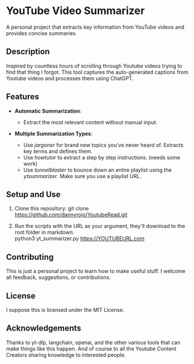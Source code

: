 # YouTube Video Summarizer

A personal project that extracts key information from YouTube videos and provides concise summaries.

## Description

Inspired by countless hours of scrolling through Youtube videos trying to find that thing I forgot.  This tool captures the auto-generated captions from Youtube videos and processes them using ChatGPT.  

## Features

- **Automatic Summarization**: 
    - Extract the most relevant content without manual input.

- **Multiple Summarization Types**:  
    - Use _jargoner_ for brand new topics you've never heard of.  Extracts key terms and defines them.  
    - Use  _howtutor_ to extract a step by step instructions.  (needs some work)
    - Use _tunnelblaster_ to bounce down an entire playlist using the _ytsummarizer_.  Make sure you use a playlist URL.

## Setup and Use

1. Clone this repository:
    git clone https://github.com/dannyrojo/YoutubeRead.git

2. Run the scripts with the URL as your argument, they'll       download to the root folder in markdown.  
    python3 yt_summarizer.py https://YOUTUBEURL.com


## Contributing

This is just a personal project to learn how to make useful stuff.  I welcome all feedback, suggestions, or contributions.

## License

I suppose this is licensed under the MIT License.

## Acknowledgements

Thanks to yt-dlp, langchain, openai, and the other various tools that can make things like this happen.  And of course to all the Youtube Content Creators sharing knowledge to interested people.  